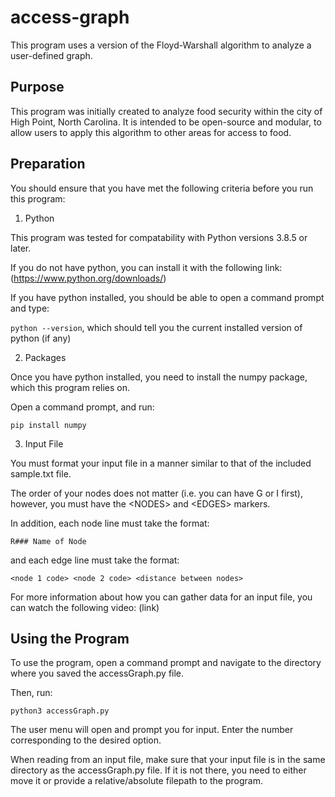 # access-graph
This program uses a version of the Floyd-Warshall algorithm to analyze a user-defined graph. 

## Purpose
This program was initially created to analyze food security within the city of High Point, North Carolina. It is intended to be open-source and modular, to allow users to apply this algorithm to other areas for access to food.

## Preparation
You should ensure that you have met the following criteria before you run this program:

1. Python


This program was tested for compatability with Python versions 3.8.5 or later.


If you do not have python, you can install it with the following link: (https://www.python.org/downloads/)


If you have python installed, you should be able to open a command prompt and type:


`python --version`, which should tell you the current installed version of python (if any)

2. Packages


Once you have python installed, you need to install the numpy package, which this program relies on.


Open a command prompt, and run:


`pip install numpy`

3. Input File


You must format your input file in a manner similar to that of the included sample.txt file.


The order of your nodes does not matter (i.e. you can have G or I first), however, you must have the \<NODES\> and \<EDGES\> markers. 

In addition, each node line must take the format:


`R### Name of Node`


and each edge line must take the format:


`<node 1 code> <node 2 code> <distance between nodes>` 


For more information about how you can gather data for an input file, you can watch the following video: (link)

## Using the Program


To use the program, open a command prompt and navigate to the directory where you saved the accessGraph.py file.


Then, run:


`python3 accessGraph.py`


The user menu will open and prompt you for input. Enter the number corresponding to the desired option.

When reading from an input file, make sure that your input file is in the same directory as the accessGraph.py file.
If it is not there, you need to either move it or provide a relative/absolute filepath to the program.
